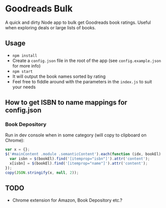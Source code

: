 # Goodreads Bulk

A quick and dirty Node app to bulk get Goodreads book ratings. Useful when exploring deals or large lists of books.

## Usage

* `npm install`
* Create a `config.json` file in the root of the app (see `config.example.json` for more info)
* `npm start`
* It will output the book names sorted by rating
* Feel free to fiddle around with the parameters in the `index.js` to suit your needs

## How to get ISBN to name mappings for config.json

### Book Depository

Run in dev console when in some category (will copy to clipboard on Chrome):

```js
var x = {};
$('#mainContent .module .semanticContent').each(function (idx, bookEl) {
  var isbn = $(bookEl).find('[itemprop="isbn"]').attr('content');
  x[isbn] = $(bookEl).find('[itemprop="name"]').attr('content');
});
copy(JSON.stringify(x, null, 2));
```

## TODO

* Chrome extension for Amazon, Book Depository etc.?